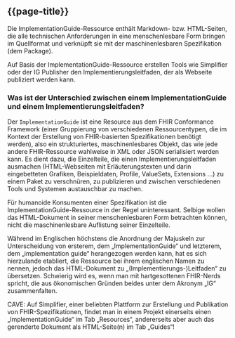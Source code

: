 ## {{page-title}}

Die ImplementationGuide-Ressource enthält Markdown- bzw. HTML-Seiten, die alle technischen Anforderungen in eine menschenlesbare Form bringen im Quellformat und verknüpft sie mit der maschinenlesbaren Spezifikation (dem Package). 

Auf Basis der ImplementationGuide-Ressource erstellen Tools wie Simplifier oder der IG Publisher den Implementierungsleitfaden, der als Webseite publiziert werden kann. 

### Was ist der Unterschied zwischen einem ImplementationGuide und einem Implementierungsleitfaden?
Der `ImplementationGuide` ist eine Resource aus dem FHIR Conformance Framework (einer Gruppierung von verschiedenen Ressourcentypen, die im Kontext der Erstellung von FHIR-basierten Spezifikationen benötigt werden), also ein strukturiertes, maschinenlesbares Objekt, das wie jede andere FHIR-Ressource wahlweise in XML oder JSON serialisiert werden kann. Es dient dazu, die Einzelteile, die einen Implementierungsleitfaden ausmachen (HTML-Webseiten mit Erläuterungstexten und darin eingebetteten Grafiken, Beispieldaten, Profile, ValueSets, Extensions …) zu einem Paket zu verschnüren, zu publizieren und zwischen verschiedenen Tools und Systemen austauschbar zu machen. 

Für humanoide Konsumenten einer Spezifikation ist die ImplementationGuide-Ressource in der Regel uninteressant. Selbige wollen das HTML-Dokument in seiner menschenlesbaren Form betrachten können, nicht die maschinenlesbare Auflistung seiner Einzelteile.

Während im Englischen höchstens die Anordnung der Majuskeln zur Unterscheidung von ersterem, dem „ImplementationGuide“ und letzterem, dem „implementation guide“ herangezogen werden kann, hat es sich hierzulande etabliert, die Ressource bei ihrem englischen Namen zu nennen, jedoch das HTML-Dokument zu „(Implementierungs-)Leitfaden“ zu übersetzen.
Schwierig wird es, wenn man mit hartgesottenen FHIR-Nerds spricht, die aus ökonomischen Gründen beides unter dem Akronym „IG“ zusammenfalten.

CAVE: Auf Simplifier, einer beliebten Plattform zur Erstellung und Publikation von FHIR-Spezifikationen, findet man in einem Projekt einerseits einen „ImplementationGuide“ im Tab „Resources“, andererseits aber auch das gerenderte Dokument als HTML-Seite(n) im Tab „Guides“!